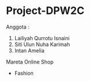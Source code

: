 # Project-DPW2C
Anggota :
1. Lailiyah Qurrotu Isnaini
2. Siti Ulun Nuha Karimah
3. Intan Amelia

 Mareta Online Shop
- Fashion
